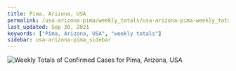 ```yaml
---
title: Pima, Arizona, USA
permalink: /usa-arizona-pima/weekly_totals/usa-arizona-pima-weekly_totals.html
last_updated: Sep 30, 2021
keywords: ["Pima, Arizona, USA", "weekly totals"]
sidebar: usa-arizona-pima_sidebar
---
```


![Weekly Totals of Confirmed Cases for Pima, Arizona, USA](/covid_tracker/images/graphs/usa-arizona-pima-weekly_totals_graph.png)
